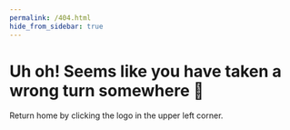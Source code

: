 ```yaml
---
permalink: /404.html
hide_from_sidebar: true
---
```


<!-- markdownlint-disable MD026 -->
# Uh oh! Seems like you have taken a wrong turn somewhere :construction:
<!-- markdownlint-enable MD026 -->

Return home by clicking the logo in the upper left corner.
